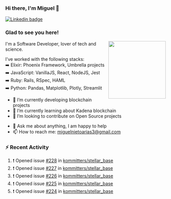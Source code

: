 ### Hi there, I'm Miguel 👋

<a href="https://linkedin.com/in/miguelnietoa/" target="_blank" rel="noopener noreferrer">
  <img src="https://img.shields.io/badge/-LinkedIn-0e76a8?style=flat-square&logo=Linkedin&logoColor=white" alt="Linkedin badge">
</a>
<!-- [![Website Badge](https://img.shields.io/badge/Website-3b5998?style=flat-square&logo=google-chrome&logoColor=white)](#notavailablenow#) 

<img src="https://i.imgur.com/tbrLrt5.gif" width=400 alt="Coding GIF" align="right"/>
-->


### Glad to see you here!
<a href="https://github.com/miguelnietoa"><img src="https://github-readme-stats-git-masterrstaa-rickstaa.vercel.app/api?username=miguelnietoa&show_icons=true&hide_border=true&count_private=true&include_all_commits=true&theme=tokyonight" height="180em" align="right"/></a>
I'm a Software Developer, lover of tech and science. 

I've worked with the following stacks:\
➡️ Elixir: Phoenix Framework, Umbrella projects\
➡️ JavaScript: VanillaJS, React, NodeJS, Jest\
➡️ Ruby: Rails, RSpec, HAML\
➡️ Python: Pandas, Matplotlib, Plotly, Streamlit

- 🔭 I’m currently developing blockchain projects
- 🌱 I’m currently learning about Kadena blockchain
- 👯 I’m looking to contribute on Open Source projects
<!-- 
- 😄 I just finished a Machine Learning course! 
- 🤔 I’m looking for help with ...
-->
- 💬 Ask me about anything, I am happy to help
- 📫 How to reach me: miguelnietoarias3@gmail.com


### ⚡ Recent Activity

<!--START_SECTION:activity-->
1. ❗️ Opened issue [#228](https://github.com/kommitters/stellar_base/issues/228) in [kommitters/stellar_base](https://github.com/kommitters/stellar_base)
2. ❗️ Opened issue [#227](https://github.com/kommitters/stellar_base/issues/227) in [kommitters/stellar_base](https://github.com/kommitters/stellar_base)
3. ❗️ Opened issue [#226](https://github.com/kommitters/stellar_base/issues/226) in [kommitters/stellar_base](https://github.com/kommitters/stellar_base)
4. ❗️ Opened issue [#225](https://github.com/kommitters/stellar_base/issues/225) in [kommitters/stellar_base](https://github.com/kommitters/stellar_base)
5. ❗️ Opened issue [#224](https://github.com/kommitters/stellar_base/issues/224) in [kommitters/stellar_base](https://github.com/kommitters/stellar_base)
<!--END_SECTION:activity-->
